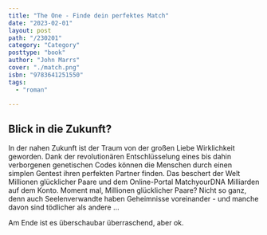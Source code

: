 ```yaml
---
title: "The One - Finde dein perfektes Match"
date: "2023-02-01"
layout: post
path: "/230201"
category: "Category"
posttype: "book"
author: "John Marrs"
cover: "./match.png"
isbn: "9783641251550"
tags:
  - "roman"

---
```

## Blick in die Zukunft?

In der nahen Zukunft ist der Traum von der großen Liebe Wirklichkeit geworden. Dank der revolutionären Entschlüsselung eines bis dahin verborgenen genetischen Codes können die Menschen durch einen simplen Gentest ihren perfekten Partner finden. Das beschert der Welt Millionen glücklicher Paare und dem Online-Portal MatchyourDNA Milliarden auf dem Konto. Moment mal, Millionen glücklicher Paare? Nicht so ganz, denn auch Seelenverwandte haben Geheimnisse voreinander - und manche davon sind tödlicher als andere ...

Am Ende ist es überschaubar überraschend, aber ok.